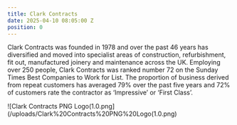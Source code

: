 ```yaml
---
title: Clark Contracts
date: 2025-04-10 08:05:00 Z
position: 0
---
```


Clark Contracts was founded in 1978 and over the past 46 years has diversified and moved into specialist areas of construction, refurbishment, fit out, manufactured joinery and maintenance across the UK.  Employing over 250 people, Clark Contracts was ranked number 72 on the Sunday Times Best Companies to Work for List. The proportion of business derived from repeat customers has averaged 79% over the past five years and 72% of customers rate the contractor as ‘Impressive’ or ‘First Class’.

 ![Clark Contracts PNG Logo(1.0.png](/uploads/Clark%20Contracts%20PNG%20Logo(1.0.png)
